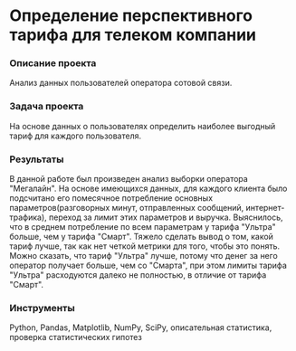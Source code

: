 # Определение перспективного тарифа для телеком компании

### Описание проекта
Анализ данных пользователей оператора сотовой связи.

### Задача проекта
На основе данных о пользователях определить наиболее выгодный тариф для каждого пользователя.

### Результаты
В данной работе был произведен анализ выборки оператора "Мегалайн". На основе имеющихся данных, для каждого клиента было подсчитано его помесячное потребление основных параметров(разговорных минут, отправленных сообщений, интернет-трафика), переход за лимит этих параметров и выручка. Выяснилось, что в среднем потребление по всем параметрам у тарифа "Ультра" больше, чем у тарифа "Смарт". Тяжело сделать вывод о том, какой тариф лучше, так как нет четкой метрики для того, чтобы это понять. Можно сказать, что тариф "Ультра" лучше, потому что денег за него оператор получает больше, чем со "Смарта", при этом лимиты тарифа "Ультра" расходуются далеко не полностью, в отличие от тарифа "Смарт".

### Инструменты
Python, Pandas, Matplotlib, NumPy, SciPy, описательная статистика, проверка статистических гипотез
